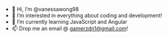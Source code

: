 - 👋 Hi, I’m @vanessawong98
- 👀 I’m interested in everything about coding and development!
- 🌱 I’m currently learning JavaScript and Angular
- 📫 Drop me an email @ gamerzdn1@gmail.com!

<!---
vanessawong98/vanessawong98 is a ✨ special ✨ repository because its `README.md` (this file) appears on your GitHub profile.
You can click the Preview link to take a look at your changes.
--->
